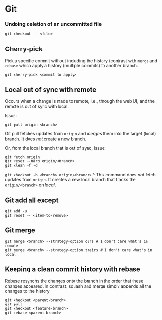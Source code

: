 # Git

### Undoing deletion of an uncommitted file

`git checkout -- <file>`

## Cherry-pick

Pick a specific commit without including the history (contrast with `merge` and `rebase` which apply a history
(multiple commits) to another branch.

`git cherry-pick <commit to apply>`

## Local out of sync with remote

Occurs when a change is made to remote, i.e., through the web UI, and the remote is out of sync with local.

Issue:

```
git pull origin <branch>
```

Git pull fetches updates from `origin` and _merges_ them into the target (local) branch.
It does _not_ create a new branch.

Or, from the local branch that is out of sync, issue:

```
git fetch origin
git reset --hard origin/<branch>
git clean -f -d
```

`git checkout -b <branch> origin/<branch>` 
^ This command does _not_ fetch updates from `origin`. It creates a new local branch that tracks
the `origin/<branch>` on _local_.


## Git add all except

```
git add -u
git reset -- <item-to-remove>
```

## Git merge

```
git merge <branch> --strategy-option ours # I don't care what's in remote
git merge <branch> --strategy-option theirs # I don't care what's in local
```

## Keeping a clean commit history with rebase

Rebase resynchs the changes onto the branch in the order that these changes appeared. 
In contrast, squash and merge simply appends all the changes to the history

```
git checkout <parent-branch>
git pull 
git checkout <feature-branch>
git rebase <parent branch>
```


